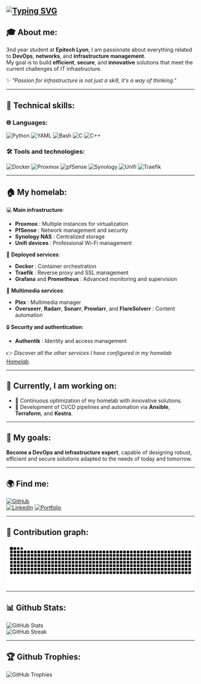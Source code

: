 [![Typing SVG](https://readme-typing-svg.herokuapp.com?font=Roboto&size=40&pause=1000&color=F7F7F7&multiline=true&width=435&lines=Hello+I'm+Enzo)](https://git.io/typing-svg)
---

## 🎓 About me:

3nd year student at **Epitech Lyon**, I am passionate about everything related to **DevOps**, **networks**, and **infrastructure management**.  
My goal is to build **efficient**, **secure**, and **innovative** solutions that meet the current challenges of IT infrastructure.

✨ *"Passion for infrastructure is not just a skill, it's a way of thinking."*

---

## 🔧 Technical skills:

### 🌐 Languages:
![Python](https://img.shields.io/badge/-Python-3776AB?logo=python&logoColor=white&style=flat-square)
![YAML](https://img.shields.io/badge/-YAML-0F9D58?logo=yaml&logoColor=white&style=flat-square)
![Bash](https://img.shields.io/badge/-Bash-4EAA25?logo=gnubash&logoColor=white&style=flat-square)
![C](https://img.shields.io/badge/-C-A8B9CC?logo=c&logoColor=white&style=flat-square)
![C++](https://img.shields.io/badge/-C++-00599C?logo=c%2B%2B&logoColor=white&style=flat-square)

### 🛠️ Tools and technologies:
![Docker](https://img.shields.io/badge/-Docker-2496ED?logo=docker&logoColor=white&style=flat-square)
![Proxmox](https://img.shields.io/badge/-Proxmox-E57000?logo=proxmox&logoColor=white&style=flat-square)
![pfSense](https://img.shields.io/badge/-pfSense-003399?logo=pfsense&logoColor=white&style=flat-square)
![Synology](https://img.shields.io/badge/-Synology-B5B5B6?logo=synology&logoColor=white&style=flat-square)
![Unifi](https://img.shields.io/badge/-Unifi-55C500?logo=ubiquiti&logoColor=white&style=flat-square)
![Traefik](https://img.shields.io/badge/-Traefik-24A1C1?logo=traefikmesh&logoColor=white&style=flat-square)

---

## 🏠 My homelab:

💻 **Main infrastructure**:
- **Proxmox** : Multiple instances for virtualization
- **PfSense** : Network management and security
- **Synology NAS** : Centralized storage
- **Unifi devices** : Professional Wi-Fi management

🔧 **Deployed services**:
- **Docker** : Container orchestration
- **Traefik** : Reverse proxy and SSL management
- **Grafana** and **Prometheus** : Advanced monitoring and supervision

🎥 **Multimedia services**:
- **Plex** : Multimedia manager
- **Overseerr**, **Radarr**, **Sonarr**, **Prowlarr**, and **FlareSolverr** : Content automation

🔒 **Security and authentication**:
- **Authentik** : Identity and access management

👉 *Discover all the other services I have configured in my homelab [Homelab](https://github.com/enzogagg/Homelab).*

---

## 🌱 Currently, I am working on:
- 🚀 Continuous optimization of my homelab with innovative solutions.
- 📖 Development of CI/CD pipelines and automation via **Ansible**, **Terraform**, and **Kestra**.

---

## 🌟 My goals:
**Become a DevOps and infrastructure expert**, capable of designing robust, efficient and secure solutions adapted to the needs of today and tomorrow.

---

## 🌍 Find me:

[![GitHub](https://img.shields.io/badge/GitHub-%23121011.svg?style=for-the-badge&logo=github&logoColor=white)](https://github.com/enzogagg/)  
[![LinkedIn](https://img.shields.io/badge/LinkedIn-%230077B5.svg?style=for-the-badge&logo=linkedin&logoColor=white)](https://www.linkedin.com/in/enzo-gaggiotti-867a0229a?utm_source=share&utm_campaign=share_via&utm_content=profile&utm_medium=ios_app)
[![Portfolio](https://img.shields.io/badge/Portfolio-%23000000.svg?style=for-the-badge&logo=vercel&logoColor=white)](https://portfolio.ega.ovh)


---

## 🐍 Contribution graph:

![Snake animation](https://github.com/enzogagg/enzogagg/blob/output/github-contribution-grid-snake-dark.svg)

---

## 📊 Github Stats:
![GitHub Stats](https://github-readme-stats.vercel.app/api?username=enzogagg&theme=dracula&hide_border=false&include_all_commits=true&count_private=true) <br/>
![GitHub Streak](https://github-readme-streak-stats.herokuapp.com?user=enzogagg&theme=dark&short_numbers=true&date_format=j%20M%5B%20Y%5D) <br/>

---

## 🏆 Github Trophies:
![GitHub Trophies](https://github-profile-trophy.vercel.app/?username=enzogagg&theme=radical&no-frame=false&no-bg=true&margin-w=4)
